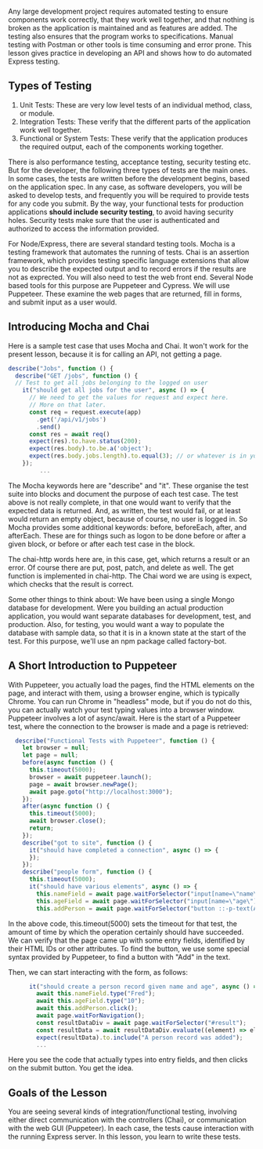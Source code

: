 Any large development project requires automated testing to ensure components work correctly, that they work well together, and that nothing is broken as the application is maintained and as features are added.  The testing also ensures that the program works to specifications.  Manual testing with Postman or other tools is time consuming and error prone.  This lesson gives practice in developing an API and shows how to do automated Express testing.

## Types of Testing

1. Unit Tests: These are very low level tests of an individual method, class, or module.
2. Integration Tests: These verify that the different parts of the application work well together.
3. Functional or System Tests: These verify that the application produces the required output, each of the components working together.

There is also performance testing, acceptance testing, security testing etc.  But for the developer, the following three types of tests are the main ones.  In some cases, the tests are written before the development begins, based on the application spec.  In any case, as software developers, you will be asked to develop tests, and frequently you will be required to provide tests for any code you submit.  By the way, your functional tests for production applications **should include security testing**, to avoid having security holes.  Security tests make sure that the user is authenticated and authorized to access the information provided.

For Node/Express, there are several standard testing tools. Mocha is a testing framework that automates the running of tests.  Chai is an assertion framework, which provides testing specific language extensions that allow you to describe the expected output and to record errors if the results are not as exprected.  You will also need to test the web front end.  Several Node based tools for this purpose are Puppeteer and Cypress.  We will use Puppeteer.  These examine the web pages that are returned, fill in forms, and submit input as a user would.

## Introducing Mocha and Chai

Here is a sample test case that uses Mocha and Chai.  It won't work for the present lesson, because it is for calling an API, not getting a page.

```javascript
describe("Jobs", function () {
  describe("GET /jobs", function () {
  // Test to get all jobs belonging to the logged on user
    it("should get all jobs for the user", async () => {
      // We need to get the values for request and expect here.
      // More on that later.
      const req = request.execute(app)
        .get('/api/v1/jobs')
        .send()
      const res = await req()
      expect(res).to.have.status(200);
      expect(res.body).to.be.a('object');
      expect(res.body.jobs.length).to.equal(3); // or whatever is in your test data
    });  
         ...
```
The Mocha keywords here are "describe" and "it".  These organise the test suite into blocks and document the purpose of each test case.  The test above is not really complete, in that one would want to verify that
the expected data is returned.  And, as written, the test would fail, or at least would return an empty object, because of course, no user is logged in.  So Mocha provides some additional keywords: before, beforeEach, after, and afterEach.  These are for things such as logon to be done before or after a given block, or before or after each test case in the block.

The chai-http words here are, in this case, get, which returns a result or an error.  Of course there are put, post, patch, and delete as well. The get function is implemented in chai-http.  The Chai word we are using is expect, which checks that the result is correct.

Some other things to think about: We have been using a single Mongo database for development. Were you building an actual production application, you would want separate databases for development, test, and production.  Also, for testing, you would want a way to populate the database with sample data, so that it is in a known state at the start of the test.  For this purpose, we'll use an npm package called factory-bot.

## A Short Introduction to Puppeteer

With Puppeteer, you actually load the pages, find the HTML elements on the page, and interact with them, using a browser engine, which is typically Chrome.  You can run Chrome in "headless" mode, but if you do not do this, you can actually watch your test typing values into a browser window. Puppeteer involves a lot of async/await.  Here is the start of a Puppeteer test, where the connection to the browser is made and a
page is retrieved:
```javascript
  describe("Functional Tests with Puppeteer", function () {
    let browser = null;
    let page = null;
    before(async function () {
      this.timeout(5000);
      browser = await puppeteer.launch();
      page = await browser.newPage();
      await page.goto("http://localhost:3000");
    });
    after(async function () {
      this.timeout(5000);
      await browser.close();
      return;
    });
    describe("got to site", function () {
      it("should have completed a connection", async () => {
      });
    });
    describe("people form", function () {
      this.timeout(5000);
      it("should have various elements", async () => {
        this.nameField = await page.waitForSelector("input[name=\"name\"]");
        this.ageField = await page.waitForSelector("input[name=\"age\"]");
        this.addPerson = await page.waitForSelector("button ::-p-text(Add)")
```
In the above code, this.timeout(5000) sets the timeout for that test, the amount of time by which the operation certainly should have succeeded.  We can verify that the page came up with some entry fields, identified by their HTML IDs or other attributes. To find the button, we use some special syntax provided by Puppeteer, to find a button with "Add" in the text.

Then, we can start interacting with the form, as follows:
```javascript
      it("should create a person record given name and age", async () => {
        await this.nameField.type("Fred");
        await this.ageField.type("10");
        await this.addPerson.click();
        await page.waitForNavigation();
        const resultDataDiv = await page.waitForSelector("#result");
        const resultData = await resultDataDiv.evaluate((element) => element.textContent);
        expect(resultData).to.include("A person record was added");
        ...
```
Here you see the code that actually types into entry fields, and then clicks on the submit button.  You get the idea.

## Goals of the Lesson

You are seeing several kinds of integration/functional testing, involving either direct communication with the controllers (Chai), or communication with the web GUI (Puppeteer).  In each case, the tests cause interaction with the running Express server.  In this lesson, you learn to write these tests.